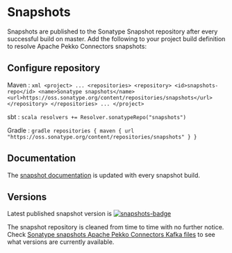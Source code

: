 # Snapshots 

[snapshots-badge]:  https://img.shields.io/nexus/s/org.pekko/pekko-connectors-csv_2.13?server=https%3A%2F%2Foss.sonatype.org
[snapshots]:        https://oss.sonatype.org/content/repositories/snapshots/com/lightbend/akka/pekko-connectors-csv_2.13/

Snapshots are published to the Sonatype Snapshot repository after every successful build on master.
Add the following to your project build definition to resolve Apache Pekko Connectors snapshots:

## Configure repository

Maven
:   ```xml
    <project>
    ...
      <repositories>
        <repository>
            <id>snapshots-repo</id>
            <name>Sonatype snapshots</name>
            <url>https://oss.sonatype.org/content/repositories/snapshots</url>
        </repository>
      </repositories>
    ...
    </project>
    ```

sbt
:   ```scala
    resolvers += Resolver.sonatypeRepo("snapshots")
    ```

Gradle
:   ```gradle
    repositories {
      maven {
        url  "https://oss.sonatype.org/content/repositories/snapshots"
      }
    }
    ```

## Documentation

The [snapshot documentation](https://doc.akka.io/docs/alpakka/snapshot/) is updated with every snapshot build.


## Versions

Latest published snapshot version is [![snapshots-badge][]][snapshots]

The snapshot repository is cleaned from time to time with no further notice. Check [Sonatype snapshots Apache Pekko Connectors Kafka files](https://oss.sonatype.org/content/repositories/snapshots/com/lightbend/akka/) to see what versions are currently available.
